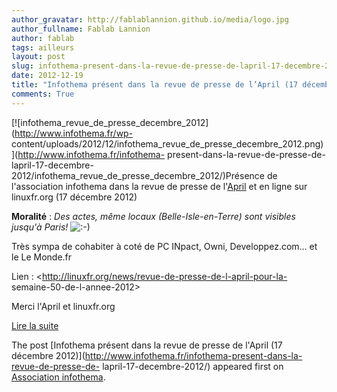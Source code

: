 ```yaml
---
author_gravatar: http://fablablannion.github.io/media/logo.jpg
author_fullname: Fablab Lannion
author: fablab
tags: ailleurs
layout: post
slug: infothema-present-dans-la-revue-de-presse-de-lapril-17-decembre-2012
date: 2012-12-19
title: "Infothema présent dans la revue de presse de l’April (17 décembre 2012)"
comments: True
---
```

[![infothema_revue_de_presse_decembre_2012](http://www.infothema.fr/wp-
content/uploads/2012/12/infothema_revue_de_presse_decembre_2012.png)](http://www.infothema.fr/infothema-
present-dans-la-revue-de-presse-de-
lapril-17-decembre-2012/infothema_revue_de_presse_decembre_2012/)Présence de
l'association infothema dans la revue de presse de
l'[April](http://www.april.org/) et en ligne sur linuxfr.org (17 décembre
2012)

**Moralité** : _Des actes, même locaux (Belle-Isle-en-Terre) sont visibles jusqu'à Paris!_ ![:-\)](http://www.infothema.fr/wp-includes/images/smilies/icon_smile.gif)

Très sympa de cohabiter à coté de PC INpact, Owni, Developpez.com… et le Le
Monde.fr

Lien : <http://linuxfr.org/news/revue-de-presse-de-l-april-pour-la-
semaine-50-de-l-annee-2012>

Merci l'April et linuxfr.org

[Lire la suite](http://www.infothema.fr/forum/index.php/topic,267.0.html)



The post [Infothema présent dans la revue de presse de l'April (17 décembre
2012)](http://www.infothema.fr/infothema-present-dans-la-revue-de-presse-de-
lapril-17-decembre-2012/) appeared first on [Association
infothema](http://www.infothema.fr/).


